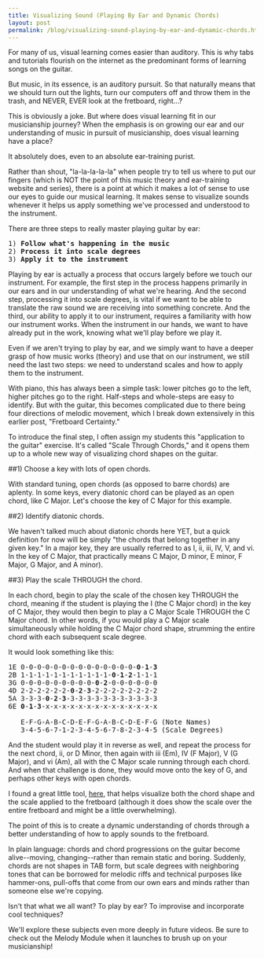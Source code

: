 ```yaml
---
title: Visualizing Sound (Playing By Ear and Dynamic Chords)
layout: post
permalink: /blog/visualizing-sound-playing-by-ear-and-dynamic-chords.html
---
```


For many of us, visual learning comes easier than auditory. This is why tabs and tutorials flourish on the internet as the predominant forms of learning songs on the guitar.

But music, in its essence, is an auditory pursuit. So that naturally means that we should turn out the lights, turn our computers off and throw them in the trash, and NEVER, EVER look at the fretboard, right...?

This is obviously a joke. But where does visual learning fit in our musicianship journey? When the emphasis is on growing our ear and our understanding of music in pursuit of musicianship, does visual learning have a place?

It absolutely does, even to an absolute ear-training purist.

Rather than shout, "la-la-la-la-la" when people try to tell us where to put our fingers (which is NOT the point of this music theory and ear-training website and series), there is a point at which it makes a lot of sense to use our eyes to guide our musical learning. It makes sense to visualize sounds whenever it helps us apply something we've processed and understood to the instrument.

There are three steps to really master playing guitar by ear:

<pre>
1) <strong>Follow what's happening in the music</strong>
2) <strong>Process it into scale degrees</strong>
3) <strong>Apply it to the instrument</strong>
</pre>

Playing by ear is actually a process that occurs largely before we touch our instrument. For example, the first step in the process happens primarily in our ears and in our understanding of what we're hearing. And the second step, processing it into scale degrees, is vital if we want to be able to translate the raw sound we are receiving into something concrete. And the third, our ability to apply it to our instrument, requires a familiarity with how our instrument works. When the instrument in our hands, we want to have already put in the work, knowing what we'll play before we play it.

Even if we aren't trying to play by ear, and we simply want to have a deeper grasp of how music works (theory) and use that on our instrument, we still need the last two steps: we need to understand scales and how to apply them to the instrument.

With piano, this has always been a simple task: lower pitches go to the left, higher pitches go to the right. Half-steps and whole-steps are easy to identify. But with the guitar, this becomes complicated due to there being four directions of melodic movement, which I break down extensively in this earlier post, "Fretboard Certainty."

To introduce the final step, I often assign my students this "application to the guitar" exercise. It's called "Scale Through Chords," and it opens them up to a whole new way of visualizing chord shapes on the guitar.

##1) Choose a key with lots of open chords.

With standard tuning, open chords (as opposed to barre chords) are aplenty. In some keys, every diatonic chord can be played as an open chord, like C Major. Let's choose the key of C Major for this example.

##2) Identify diatonic chords.

We haven't talked much about diatonic chords here YET, but a quick definition for now will be simply "the chords that belong together in any given key." In a major key, they are usually referred to as I, ii, iii, IV, V, and vi. In the key of C Major, that practically means C Major, D minor, E minor, F Major, G Major, and A minor).

##3) Play the scale THROUGH the chord.

In each chord, begin to play the scale of the chosen key THROUGH the chord, meaning if the student is playing the I (the C Major chord) in the key of C Major, they would then begin to play a C Major Scale THROUGH the C Major chord. In other words, if you would play a C Major scale simultaneously while holding the C Major chord shape, strumming the entire chord with each subsequent scale degree.

It would look something like this:

<pre>
1E 0-0-0-0-0-0-0-0-0-0-0-0-0-0-<strong>0</strong>-<strong>1</strong>-<strong>3</strong>
2B 1-1-1-1-1-1-1-1-1-1-1-<strong>0</strong>-<strong>1</strong>-<strong>2</strong>-1-1-1
3G 0-0-0-0-0-0-0-0-0-<strong>0</strong>-<strong>2</strong>-0-0-0-0-0-0
4D 2-2-2-2-2-2-<strong>0</strong>-<strong>2</strong>-<strong>3</strong>-2-2-2-2-2-2-2-2
5A 3-3-3-<strong>0</strong>-<strong>2</strong>-<strong>3</strong>-3-3-3-3-3-3-3-3-3-3-3
6E <strong>0</strong>-<strong>1</strong>-<strong>3</strong>-x-x-x-x-x-x-x-x-x-x-x-x-x-x

   E-F-G-A-B-C-D-E-F-G-A-B-C-D-E-F-G (Note Names)
   3-4-5-6-7-1-2-3-4-5-6-7-8-2-3-4-5 (Scale Degrees)
</pre>

And the student would play it in reverse as well, and repeat the process for the next chord, ii, or D Minor, then again with iii (Em), IV (F Major), V (G Major), and vi (Am), all with the C Major scale running through each chord. And when that challenge is done, they would move onto the key of G, and perhaps other keys with open chords.

I found a great little tool, [here](http://pickingtools.weebly.com/fretboard-chord-visualizer.html), that helps visualize both the chord shape and the scale applied to the fretboard (although it does show the scale over the entire fretboard and might be a little overwhelming).

The point of this is to create a dynamic understanding of chords through a better understanding of how to apply sounds to the fretboard.

In plain language: chords and chord progressions on the guitar become alive--moving, changing--rather than remain static and boring. Suddenly, chords are not shapes in TAB form, but scale degrees with neighboring tones that can be borrowed for melodic riffs and technical purposes like hammer-ons, pull-offs that come from our own ears and minds rather than someone else we're copying.

Isn't that what we all want? To play by ear? To improvise and incorporate cool techniques?

We'll explore these subjects even more deeply in future videos. Be sure to check out the Melody Module when it launches to brush up on your musicianship!
